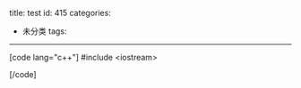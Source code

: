 title: test
id: 415
categories:
  - 未分类
tags:
---

[code lang="c++"]
#include &lt;iostream&gt;

[/code]